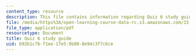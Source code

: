 ```yaml
---
content_type: resource
description: This file contains information regarding Quiz 6 study guide.
file: /media/https%3A/open-learning-course-data-rc.s3.amazonaws.com/15-053-optimization-methods-in-management-science-spring-2013/b92b1c7bf1ee17e59b808e94c3f7c6ce_MIT15_053S13_quiz6guide.pdf
file_type: application/pdf
resourcetype: Document
title: Quiz 6 study guide
uid: b92b1c7b-f1ee-17e5-9b80-8e94c3f7c6ce
---
```

